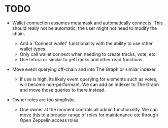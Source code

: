 # TODO

* Wallet connection assumes metamask and automatically connects. This should really not be automatic, the user might not need to modify the chain.
    - Add a 'Connect wallet' functionality with the ability to use other wallet types.
    - Only call wallet connect when needing to create tracks, vote, etc
    - Use Infura or similar to getTracks and other read functions.

* Move event querying off-chain and into The Graph or similar indexer.
    - If use is high, its likely event querying for elements such as votes, will become non-performant. We can add an indexer to The Graph and move those queries to there instead. 

* Owner roles are too simplistic.
    - One owner at the moment controls all admin functionality. We can move this to a broader range of roles for maintenance etc through Open Zeppelin access roles.
